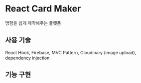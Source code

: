 # React Card Maker

명함을 쉽게 제작해주는 플랫폼


## 사용 기술
React Hook, Firebase, MVC Pattern, Cloudinary (image upload), dependency injection


## 기능 구현




